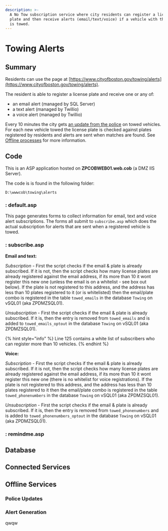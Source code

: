 ```yaml
---
description: >-
  A No Tow subscription service where city residents can register a license
  plate and then receive alerts (email/text/voice) if a vehicle with that plate
  is towed.
---
```


# Towing Alerts

## Summary

Residents can use the page at [https://www.cityofboston.gov/towing/alerts](https://www.cityofboston.gov/towing/alerts).

The resident is able to register a license plate and receive one or any of:

* an email alert \(managed by SQL Server\)
* a text alert \(managed by Twillio\)
* a voice alert \(managed by Twillio\)

Every 10 minutes the city gets [an update from the police](towing-alerts.md#police-updates) on towed vehicles.  For each new vehicle towed the license plate is checked against plates registered by residents and alerts are sent when matches are found.  See [Offline processes](towing-alerts.md#alert-generation) for more information.

## Code

This is an ASP application hosted on **ZPCOBWEB01.web.cob** \(a DMZ IIS Server\).

The code is is found in the following folder:

```text
D:\wwwcob\towing\alerts
```

### : default.asp

This page generates forms to collect information for email, text and voice alert subscriptions.  The forms all submit to `subscribe.asp` which does the actual subscription for alerts that are sent when a registered vehicle is towed.

### : subscribe.asp

**Email and text:**

_Subscription -_ First the script checks if the email & plate is already subscribed. If it is not, then the script checks how many license plates are already registered against the email address, if its more than 10 it wont register this new one \(unless the email is on a whitelist - see box out below\).  If the plate is not registered to this address, and the address has less than 10 plates registered to it \(or is whitelisted\) then the email/plate combo is registered in the table `towed_emails` in the database `Towing` on vSQL01 \(aka ZPDMZSQL01\).

_Unsubscription_ - First the script checks if the email & plate is already subscribed. If it is, then the entry is removed from `towed_emails` and is added to `towed_emails_optout` in the database `Towing` on vSQL01 \(aka ZPDMZSQL01\).

{% hint style="info" %}
Line 125 contains a white list of subscribers who can register more than 10 vehicles.
{% endhint %}

**Voice:**

_Subscription -_ First the script checks if the email & plate is already subscribed. If it is not, then the script checks how many license plates are already registered against the email address, if its more than 10 it wont register this new one \(there is no whitelist for voice registrations\).  If the plate is not registered to this address, and the address has less than 10 plates registered to it then the email/plate combo is registered in the table `towed_phonenumbers` in the database `Towing` on vSQL01 \(aka ZPDMZSQL01\).

_Unsubscription_ - First the script checks if the email & plate is already subscribed. If it is, then the entry is removed from `towed_phonenumbers` and is added to `towed_phonenumbers_optout` in the database `Towing` on vSQL01 \(aka ZPDMZSQL01\).

### : remindme.asp

## Database

## Connected Services

## Offline Services

### Police Updates

### Alert Generation

qwqw

